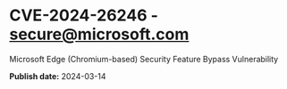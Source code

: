 # CVE-2024-26246 - secure@microsoft.com

Microsoft Edge (Chromium-based) Security Feature Bypass Vulnerability

**Publish date:** 2024-03-14
